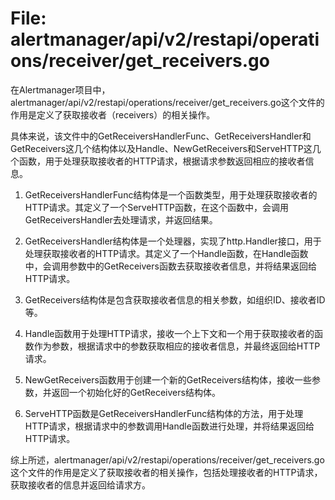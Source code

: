 # File: alertmanager/api/v2/restapi/operations/receiver/get_receivers.go

在Alertmanager项目中，alertmanager/api/v2/restapi/operations/receiver/get_receivers.go这个文件的作用是定义了获取接收者（receivers）的相关操作。

具体来说，该文件中的GetReceiversHandlerFunc、GetReceiversHandler和GetReceivers这几个结构体以及Handle、NewGetReceivers和ServeHTTP这几个函数，用于处理获取接收者的HTTP请求，根据请求参数返回相应的接收者信息。

1. GetReceiversHandlerFunc结构体是一个函数类型，用于处理获取接收者的HTTP请求。其定义了一个ServeHTTP函数，在这个函数中，会调用GetReceiversHandler去处理请求，并返回结果。

2. GetReceiversHandler结构体是一个处理器，实现了http.Handler接口，用于处理获取接收者的HTTP请求。其定义了一个Handle函数，在Handle函数中，会调用参数中的GetReceivers函数去获取接收者信息，并将结果返回给HTTP请求。

3. GetReceivers结构体是包含获取接收者信息的相关参数，如组织ID、接收者ID等。

4. Handle函数用于处理HTTP请求，接收一个上下文和一个用于获取接收者的函数作为参数，根据请求中的参数获取相应的接收者信息，并最终返回给HTTP请求。

5. NewGetReceivers函数用于创建一个新的GetReceivers结构体，接收一些参数，并返回一个初始化好的GetReceivers结构体。

6. ServeHTTP函数是GetReceiversHandlerFunc结构体的方法，用于处理HTTP请求，根据请求中的参数调用Handle函数进行处理，并将结果返回给HTTP请求。

综上所述，alertmanager/api/v2/restapi/operations/receiver/get_receivers.go这个文件的作用是定义了获取接收者的相关操作，包括处理接收者的HTTP请求，获取接收者的信息并返回给请求方。

